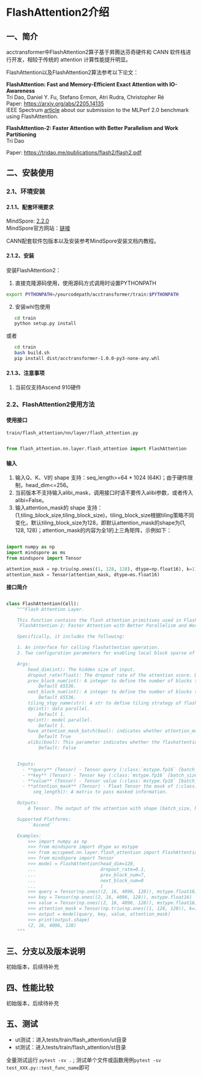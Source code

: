 # FlashAttention2介绍

## 一、简介

acctransformer中FlashAttention2算子基于昇腾达芬奇硬件和 CANN 软件栈进行开发，相较于传统的 attention 计算性能提升明显。

FlashAttention以及FlashAttention2算法参考以下论文：

**FlashAttention: Fast and Memory-Efficient Exact Attention with IO-Awareness**  
Tri Dao, Daniel Y. Fu, Stefano Ermon, Atri Rudra, Christopher Ré  
Paper: https://arxiv.org/abs/2205.14135  
IEEE Spectrum [article](https://spectrum.ieee.org/mlperf-rankings-2022) about our submission to the MLPerf 2.0 benchmark using FlashAttention.

**FlashAttention-2: Faster Attention with Better Parallelism and Work Partitioning**  
Tri Dao

Paper: https://tridao.me/publications/flash2/flash2.pdf

## 二、安装使用

### 2.1、环境安装

#### 2.1.1、配套环境要求

MindSpore: [2.2.0](https://www.mindspore.cn/versions#2.2.0) <br>
MindSpore官方网站：[链接](https://www.mindspore.cn/install) <br>

CANN配套软件包版本以及安装参考MindSpore安装文档内教程。

#### 2.1.2、安装

安装FlashAttention2：

1. 直接克隆源码使用，使用源码方式调用时设置PYTHONPATH

```bash
export PYTHONPATH=/yourcodepath/acctransformer/train:$PYTHONPATH
```

2. 安装whl包使用

```bash
   cd train
   python setup.py install
```

或者

```bash
   cd train
   bash build.sh
   pip install dist/acctransformer-1.0.0-py3-none-any.whl
```

#### 2.1.3、注意事项

1. 当前仅支持Ascend 910硬件

### 2.2、FlashAttention2使用方法

#### 使用接口

```train/flash_attention/nn/layer/flash_attention.py```

```python

from flash_attention.nn.layer.flash_attention import FlashAttention

```

#### 输入

1. 输入Q、K、V的 shape 支持：seq_length>=64 * 1024 (64K)；由于硬件限制，head_dim<=256。
2. 当前版本不支持输入alibi_mask，调用接口时请不要传入alibi参数，或者传入alibi=False。
3. 输入attention_mask的 shape 支持：(1,tiling_block_size,tiling_block_size)，tiling_block_size根据tiling策略不同变化，默认tiling_block_size为128，即默认attention_mask的shape为(1, 128, 128)；attention_mask的内容为全1的上三角矩阵，示例如下：

```python

import numpy as np
import mindspore as ms
from mindspore import Tensor

attention_mask = np.triu(np.ones((1, 128, 128), dtype=np.float16), k=1)
attention_mask = Tensor(attention_mask, dtype=ms.float16)

```

**接口简介**

```python

class FlashAttention(Cell):
    """Flash Attention Layer.

    This function contains the flash attention primitives used in FlashAttention (see paper)
    `FlashAttention-2: Faster Attention with Better Parallelism and Work Partitioning <https://tridao.me/publications/flash2/flash2.pdf>`

    Specifically, it includes the following:

    1. An interface for calling flashattention operation.
    2. Two configuration parameters for enabling local block sparse of flashattention.

    Args:
        head_dim(int): The hidden size of input.
        dropout_rate(float): The dropout rate of the attention score. Default 0.0.
        prev_block_num(int): A integer to define the number of blocks to look ahead for local block sparse attention.
            Default 65536.
        next_block_num(int): A integer to define the number of blocks to look behind for local block sparse attention.
            Default 65536.
        tiling_stgy_name(str): A str to define tiling strategy of flash attention.
        dp(int): data parallel.
            Default 1.
        mp(int): model parallel.
            Default 1.
        have_attention_mask_batch(bool): indicates whether attention_mask contains the batch dimension.
            Default True
        alibi(bool): This parameter indicates whether the flashattention supports the Alibi.
            Default: False


    Inputs:
      - **query** (Tensor) - Tensor query (:class:`mstype.fp16` [batch_size, head_num, seq_length, head_dim])
      - **key** (Tensor) - Tensor key (:class:`mstype.fp16` [batch_size, head_num, seq_length, head_dim])
      - **value** (Tensor) - Tensor value (:class:`mstype.fp16` [batch_size, head_num, seq_length, head_dim])
      - **attention_mask** (Tensor) - Float Tensor the mask of (:class:`mstype.fp16` [batch_size, seq_length,
          seq_length]): A matrix to pass masked information.

    Outputs:
        A Tensor. The output of the attention with shape [batch_size, head_num, seq_length, head_dim]

    Supported Platforms:
        ``Ascend``

    Examples:
        >>> import numpy as np
        >>> from mindspore import dtype as mstype
        >>> from accspeed.nn.layer.flash_attention import FlashAttention
        >>> from mindspore import Tensor
        >>> model = FlashAttention(head_dim=128,
        ...                        dropout_rate=0.1,
        ...                        prev_block_num=7,
        ...                        next_block_num=0
        ...                        )
        >>> query = Tensor(np.ones((2, 16, 4096, 128)), mstype.float16)
        >>> key = Tensor(np.ones((2, 16, 4096, 128)), mstype.float16)
        >>> value = Tensor(np.ones((2, 16, 4096, 128)), mstype.float16)
        >>> attention_mask = Tensor(np.triu(np.ones((1, 128, 128)), k=1), mstype.float16)
        >>> output = model(query, key, value, attention_mask)
        >>> print(output.shape)
        (2, 16, 4096, 128)
    """

```

## 三、分支以及版本说明

初始版本，后续待补充

## 四、性能比较

初始版本，后续待补充

## 五、测试

* ut测试：进入tests/train/flash_attention/ut目录
* st测试：进入tests/train/flash_attention/st目录

全量测试运行 `pytest -sv .` ; 测试单个文件或函数用例`pytest -sv test_XXX.py::test_func_name`即可